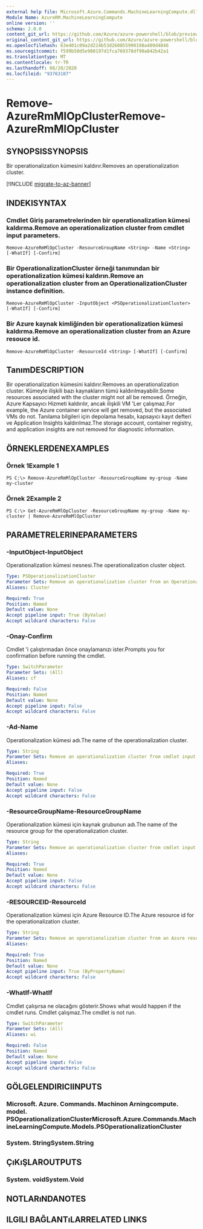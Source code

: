 ```yaml
---
external help file: Microsoft.Azure.Commands.MachineLearningCompute.dll-Help.xml
Module Name: AzureRM.MachineLearningCompute
online version: ''
schema: 2.0.0
content_git_url: https://github.com/Azure/azure-powershell/blob/preview/src/ResourceManager/MachineLearningCompute/Commands.MachineLearningCompute/help/Remove-AzureRmMlOpCluster.md
original_content_git_url: https://github.com/Azure/azure-powershell/blob/preview/src/ResourceManager/MachineLearningCompute/Commands.MachineLearningCompute/help/Remove-AzureRmMlOpCluster.md
ms.openlocfilehash: 63e401c09a2d224b53d260855990198a409d4846
ms.sourcegitcommit: f599b50d5e980197d1fca769378df90a842b42a1
ms.translationtype: MT
ms.contentlocale: tr-TR
ms.lasthandoff: 08/20/2020
ms.locfileid: "93763107"
---
```

# <span data-ttu-id="32b7b-101">Remove-AzureRmMlOpCluster</span><span class="sxs-lookup"><span data-stu-id="32b7b-101">Remove-AzureRmMlOpCluster</span></span>

## <span data-ttu-id="32b7b-102">SYNOPSIS</span><span class="sxs-lookup"><span data-stu-id="32b7b-102">SYNOPSIS</span></span>
<span data-ttu-id="32b7b-103">Bir operationalization kümesini kaldırır.</span><span class="sxs-lookup"><span data-stu-id="32b7b-103">Removes an operationalization cluster.</span></span>

[!INCLUDE [migrate-to-az-banner](../../includes/migrate-to-az-banner.md)]

## <span data-ttu-id="32b7b-104">INDEKI</span><span class="sxs-lookup"><span data-stu-id="32b7b-104">SYNTAX</span></span>

### <span data-ttu-id="32b7b-105">Cmdlet Giriş parametrelerinden bir operationalization kümesi kaldırma.</span><span class="sxs-lookup"><span data-stu-id="32b7b-105">Remove an operationalization cluster from cmdlet input parameters.</span></span>
```
Remove-AzureRmMlOpCluster -ResourceGroupName <String> -Name <String> [-WhatIf] [-Confirm]
```

### <span data-ttu-id="32b7b-106">Bir OperationalizationCluster örneği tanımından bir operationalization kümesi kaldırın.</span><span class="sxs-lookup"><span data-stu-id="32b7b-106">Remove an operationalization cluster from an OperationalizationCluster instance definition.</span></span>
```
Remove-AzureRmMlOpCluster -InputObject <PSOperationalizationCluster> [-WhatIf] [-Confirm]
```

### <span data-ttu-id="32b7b-107">Bir Azure kaynak kimliğinden bir operationalization kümesi kaldırma.</span><span class="sxs-lookup"><span data-stu-id="32b7b-107">Remove an operationalization cluster from an Azure resouce id.</span></span>
```
Remove-AzureRmMlOpCluster -ResourceId <String> [-WhatIf] [-Confirm]
```

## <span data-ttu-id="32b7b-108">Tanım</span><span class="sxs-lookup"><span data-stu-id="32b7b-108">DESCRIPTION</span></span>
<span data-ttu-id="32b7b-109">Bir operationalization kümesini kaldırır.</span><span class="sxs-lookup"><span data-stu-id="32b7b-109">Removes an operationalization cluster.</span></span> <span data-ttu-id="32b7b-110">Kümeyle ilişkili bazı kaynakların tümü kaldırılmayabilir.</span><span class="sxs-lookup"><span data-stu-id="32b7b-110">Some resources associated with the cluster might not all be removed.</span></span> <span data-ttu-id="32b7b-111">Örneğin, Azure Kapsayıcı Hizmeti kaldırılır, ancak ilişkili VM 'Ler çalışmaz.</span><span class="sxs-lookup"><span data-stu-id="32b7b-111">For example, the Azure container service will get removed, but the associated VMs do not.</span></span> <span data-ttu-id="32b7b-112">Tanılama bilgileri için depolama hesabı, kapsayıcı kayıt defteri ve Application Insights kaldırılmaz.</span><span class="sxs-lookup"><span data-stu-id="32b7b-112">The storage account, container registry, and application insights are not removed for diagnostic information.</span></span>

## <span data-ttu-id="32b7b-113">ÖRNEKLERDEN</span><span class="sxs-lookup"><span data-stu-id="32b7b-113">EXAMPLES</span></span>

### <span data-ttu-id="32b7b-114">Örnek 1</span><span class="sxs-lookup"><span data-stu-id="32b7b-114">Example 1</span></span>
```
PS C:\> Remove-AzureRmMlOpCluster -ResourceGroupName my-group -Name my-cluster
```

### <span data-ttu-id="32b7b-115">Örnek 2</span><span class="sxs-lookup"><span data-stu-id="32b7b-115">Example 2</span></span>
```
PS C:\> Get-AzureRmMlOpCluster -ResourceGroupName my-group -Name my-cluster | Remove-AzureRmMlOpCluster 
```

## <span data-ttu-id="32b7b-116">PARAMETRELERINE</span><span class="sxs-lookup"><span data-stu-id="32b7b-116">PARAMETERS</span></span>

### <span data-ttu-id="32b7b-117">-InputObject</span><span class="sxs-lookup"><span data-stu-id="32b7b-117">-InputObject</span></span>
<span data-ttu-id="32b7b-118">Operationalization kümesi nesnesi.</span><span class="sxs-lookup"><span data-stu-id="32b7b-118">The operationalization cluster object.</span></span>

```yaml
Type: PSOperationalizationCluster
Parameter Sets: Remove an operationalization cluster from an OperationalizationCluster instance definition.
Aliases: Cluster

Required: True
Position: Named
Default value: None
Accept pipeline input: True (ByValue)
Accept wildcard characters: False
```

### <span data-ttu-id="32b7b-119">-Onay</span><span class="sxs-lookup"><span data-stu-id="32b7b-119">-Confirm</span></span>
<span data-ttu-id="32b7b-120">Cmdlet 'i çalıştırmadan önce onaylamanızı ister.</span><span class="sxs-lookup"><span data-stu-id="32b7b-120">Prompts you for confirmation before running the cmdlet.</span></span>

```yaml
Type: SwitchParameter
Parameter Sets: (All)
Aliases: cf

Required: False
Position: Named
Default value: None
Accept pipeline input: False
Accept wildcard characters: False
```

### <span data-ttu-id="32b7b-121">-Ad</span><span class="sxs-lookup"><span data-stu-id="32b7b-121">-Name</span></span>
<span data-ttu-id="32b7b-122">Operationalization kümesi adı.</span><span class="sxs-lookup"><span data-stu-id="32b7b-122">The name of the operationalization cluster.</span></span>

```yaml
Type: String
Parameter Sets: Remove an operationalization cluster from cmdlet input parameters.
Aliases: 

Required: True
Position: Named
Default value: None
Accept pipeline input: False
Accept wildcard characters: False
```

### <span data-ttu-id="32b7b-123">-ResourceGroupName</span><span class="sxs-lookup"><span data-stu-id="32b7b-123">-ResourceGroupName</span></span>
<span data-ttu-id="32b7b-124">Operationalization kümesi için kaynak grubunun adı.</span><span class="sxs-lookup"><span data-stu-id="32b7b-124">The name of the resource group for the operationalization cluster.</span></span>

```yaml
Type: String
Parameter Sets: Remove an operationalization cluster from cmdlet input parameters.
Aliases: 

Required: True
Position: Named
Default value: None
Accept pipeline input: False
Accept wildcard characters: False
```

### <span data-ttu-id="32b7b-125">-RESOURCEID</span><span class="sxs-lookup"><span data-stu-id="32b7b-125">-ResourceId</span></span>
<span data-ttu-id="32b7b-126">Operationalization kümesi için Azure Resource ID.</span><span class="sxs-lookup"><span data-stu-id="32b7b-126">The Azure resource id for the operationalization cluster.</span></span>

```yaml
Type: String
Parameter Sets: Remove an operationalization cluster from an Azure resouce id.
Aliases: 

Required: True
Position: Named
Default value: None
Accept pipeline input: True (ByPropertyName)
Accept wildcard characters: False
```

### <span data-ttu-id="32b7b-127">-WhatIf</span><span class="sxs-lookup"><span data-stu-id="32b7b-127">-WhatIf</span></span>
<span data-ttu-id="32b7b-128">Cmdlet çalışırsa ne olacağını gösterir.</span><span class="sxs-lookup"><span data-stu-id="32b7b-128">Shows what would happen if the cmdlet runs.</span></span>
<span data-ttu-id="32b7b-129">Cmdlet çalışmaz.</span><span class="sxs-lookup"><span data-stu-id="32b7b-129">The cmdlet is not run.</span></span>

```yaml
Type: SwitchParameter
Parameter Sets: (All)
Aliases: wi

Required: False
Position: Named
Default value: None
Accept pipeline input: False
Accept wildcard characters: False
```

## <span data-ttu-id="32b7b-130">GÖLGELENDIRICI</span><span class="sxs-lookup"><span data-stu-id="32b7b-130">INPUTS</span></span>

### <span data-ttu-id="32b7b-131">Microsoft. Azure. Commands. Machinon Arningcompute. model. PSOperationalizationCluster</span><span class="sxs-lookup"><span data-stu-id="32b7b-131">Microsoft.Azure.Commands.MachineLearningCompute.Models.PSOperationalizationCluster</span></span>
### <span data-ttu-id="32b7b-132">System. String</span><span class="sxs-lookup"><span data-stu-id="32b7b-132">System.String</span></span>


## <span data-ttu-id="32b7b-133">ÇıKıŞLAR</span><span class="sxs-lookup"><span data-stu-id="32b7b-133">OUTPUTS</span></span>

### <span data-ttu-id="32b7b-134">System. void</span><span class="sxs-lookup"><span data-stu-id="32b7b-134">System.Void</span></span>


## <span data-ttu-id="32b7b-135">NOTLARıNDA</span><span class="sxs-lookup"><span data-stu-id="32b7b-135">NOTES</span></span>

## <span data-ttu-id="32b7b-136">ILGILI BAĞLANTıLAR</span><span class="sxs-lookup"><span data-stu-id="32b7b-136">RELATED LINKS</span></span>


